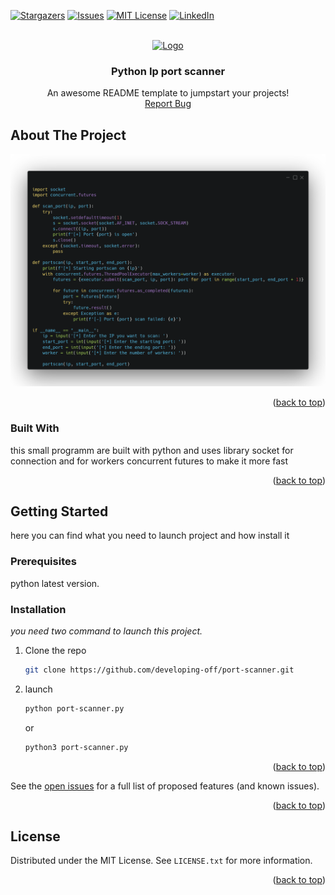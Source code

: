 <!-- Improved compatibility of back to top link: See: https://github.com/othneildrew/Best-README-Template/pull/73 -->
<a name="readme-top"></a>


[![Stargazers][stars-shield]][stars-url]
[![Issues][issues-shield]][issues-url]
[![MIT License][license-shield]][license-url]
[![LinkedIn][linkedin-shield]][linkedin-url]



<!-- PROJECT LOGO -->
<br />
<div align="center">
  <a href="https://github.com/othneildrew/Best-README-Template">
    <img src="https://th.bing.com/th/id/OIP.BShwVsCphhSPIxRFbDK3rgHaHa?rs=1&pid=ImgDetMain" alt="Logo" width="80" height="80">
  </a>

  <h3 align="center">Python Ip port scanner</h3>

  <p align="center">
    An awesome README template to jumpstart your projects!
    <br />
    <a href="https://github.com/developing-off/port-scanner/issues">Report Bug</a>
  </p>
</div>





<!-- ABOUT THE PROJECT -->
## About The Project

[![Product Name Screen Shot][product-screenshot]](https://example.com)



<p align="right">(<a href="#readme-top">back to top</a>)</p>



### Built With

this small programm are built with python and uses library socket for connection and for workers concurrent futures to make it more fast




<p align="right">(<a href="#readme-top">back to top</a>)</p>



<!-- GETTING STARTED -->
## Getting Started

here you can find what you need to launch project and how install it

### Prerequisites

python latest version.


### Installation

_you need two command to launch this project._


1. Clone the repo
   ```sh
   git clone https://github.com/developing-off/port-scanner.git
   ```
3. launch 
   ```sh
   python port-scanner.py
   ```
   or
   ```sh
   python3 port-scanner.py
   ```


<p align="right">(<a href="#readme-top">back to top</a>)</p>






See the [open issues](https://github.com/othneildrew/Best-README-Template/issues) for a full list of proposed features (and known issues).

<p align="right">(<a href="#readme-top">back to top</a>)</p>





<!-- LICENSE -->
## License

Distributed under the MIT License. See `LICENSE.txt` for more information.

<p align="right">(<a href="#readme-top">back to top</a>)</p>









<!-- MARKDOWN LINKS & IMAGES -->
<!-- https://www.markdownguide.org/basic-syntax/#reference-style-links -->
[contributors-shield]: https://img.shields.io/github/contributors/othneildrew/Best-README-Template.svg?style=for-the-badge
[contributors-url]: https://github.com/developing-off/port-scanner/graphs/contributors
[stars-shield]: https://img.shields.io/github/stars/othneildrew/Best-README-Template.svg?style=for-the-badge
[stars-url]: https://github.com/developing-off/port-scanner/stargazers
[issues-shield]: https://img.shields.io/github/issues/othneildrew/Best-README-Template.svg?style=for-the-badge
[issues-url]: https://github.com/developing-off/port-scanner/issues
[license-shield]: https://img.shields.io/github/license/othneildrew/Best-README-Template.svg?style=for-the-badge
[license-url]: https://github.com/developing-off/port-scanner/blob/main/LICENSE
[linkedin-shield]: https://img.shields.io/badge/-LinkedIn-black.svg?style=for-the-badge&logo=linkedin&colorB=555
[linkedin-url]: https://dz.linkedin.com/in/younesarni
[product-screenshot]: carbon.png
